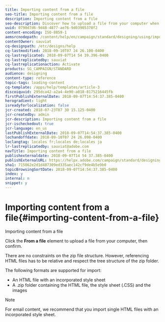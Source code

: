 ```yaml
---
title: Importing content from a file
seo-title: Importing content from a file
description: Importing content from a file
seo-description: Discover how to upload a file from your computer when creating an email or a landing page.
uuid: 0790d7d6-9d48-4877-ae76-9d03905370f2
content-encoding: ISO-8859-1
aemsrcnodepath: /content/help/en/campaign/standard/designing/using/importing-content-from-a-file
contentOwner: sauviat
cq-designpath: /etc/designs/help
cq-lastmodified: 2018-09-10T07 24 26.100-0400
cq-lastreplicated: 2018-09-07T14 54 39.396-0400
cq-lastreplicatedby: sauviat
cq-lastreplicationaction: Activate
products: SG_CAMPAIGN/STANDARD
audience: designing
content-type: reference
topic-tags: loading-content
cq-template: /apps/help/templates/article-3
discoiquuid: 295dca42-a2a4-4e90-a018-8175216445fb
firstPublishExternalDate: 2018-09-07T14:54:37.385-0400
herogradient: light
isreadyforlocalization: false
jcr-created: 2018-07-23T07 30 15.125-0400
jcr-createdby: admin
jcr-description: Importing content from a file
jcr-ischeckedout: true
jcr-language: en_us
lastPublishExternalDate: 2018-09-07T14:54:37.385-0400
lochandoffdate: 2018-09-10T07 24 26.098-0400
loclangtag: locales fr;locales de;locales ja
lr-lastreplicatedby: sauviat@adobe.com
navTitle: Importing content from a file
publishexternaldate: 2018-09-07T14 54 37.385-0400
publishExternalURL: https://helpx.adobe.com/campaign/standard/designing/using/importing-content-from-a-file.html
sha1: 715862e2d1d487309ed335aec142cf9de4b5e9b0
topicBrowsingSortDate: 2018-09-07T14:54:37.385-0400
index: y
internal: n
snippet: y
---
```


# Importing content from a file{#importing-content-from-a-file}

Importing content from a file

Click the **From a file** element to upload a file from your computer, then confirm.

There are no constraints on the zip file structure. However, referencing HTML files has to be relative and respect the tree structure of the zip folder.

The following formats are supported for import:

* An HTML file with an incorporated style sheet
* A .zip folder containing the HTML file, the style sheet (.CSS) and the images

>[!NOTE]
>
>For email content, we recommend that you import single HTML files with an incorporated style sheet.

